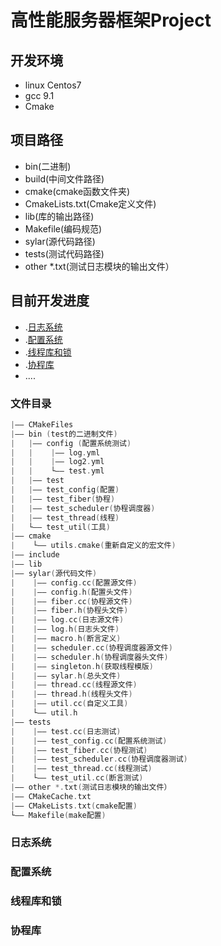 # 高性能服务器框架Project

## 开发环境
  - linux Centos7
  - gcc 9.1
  - Cmake

## 项目路径
  - bin(二进制)
  - build(中间文件路径)
  - cmake(cmake函数文件夹)
  - CmakeLists.txt(Cmake定义文件)
  - lib(库的输出路径)
  - Makefile(编码规范)
  - sylar(源代码路径)
  - tests(测试代码路径)
  - other *.txt(测试日志模块的输出文件）

## 目前开发进度
  - .[日志系统](#日志系统)
  - .[配置系统](#配置系统)
  - .[线程库和锁](#线程库和锁)
  - .[协程库](#协程库)
  -   ....

### 文件目录
```C++
|—— CMakeFiles
|—— bin (test的二进制文件)
|   |—— config (配置系统测试)
|   |    |—— log.yml
|   |    |—— log2.yml
|   |    └—— test.yml
|   |—— test
|   |—— test_config(配置)
|   |—— test_fiber(协程)
|   |—— test_scheduler(协程调度器)
|   |—— test_thread(线程)
|   └—— test_util(工具)
|—— cmake
|    └—— utils.cmake(重新自定义的宏文件)
|—— include
|—— lib
|—— sylar(源代码文件)
|    |—— config.cc(配置源文件)
|    |—— config.h(配置头文件)
|    |—— fiber.cc(协程源文件)
|    |—— fiber.h(协程头文件)
|    |—— log.cc(日志源文件)
|    |—— log.h(日志头文件)
|    |—— macro.h(断言定义)
|    |—— scheduler.cc(协程调度器源文件)
|    |—— scheduler.h(协程调度器头文件)
|    |—— singleton.h(获取线程模版)
|    |—— sylar.h(总头文件)
|    |—— thread.cc(线程源文件)
|    |—— thread.h(线程头文件)
|    |—— util.cc(自定义工具)
|    └—— util.h
|—— tests
|    |—— test.cc(日志测试)
|    |—— test_config.cc(配置系统测试)
|    |—— test_fiber.cc(协程测试)
|    |—— test_scheduler.cc(协程调度器测试)
|    |—— test_thread.cc(线程测试)
|    └—— test_util.cc(断言测试)
|—— other *.txt(测试日志模块的输出文件）
|—— CMakeCache.txt
|—— CMakeLists.txt(cmake配置)
└—— Makefile(make配置)
```


### 日志系统
### 配置系统
### 线程库和锁
### 协程库













